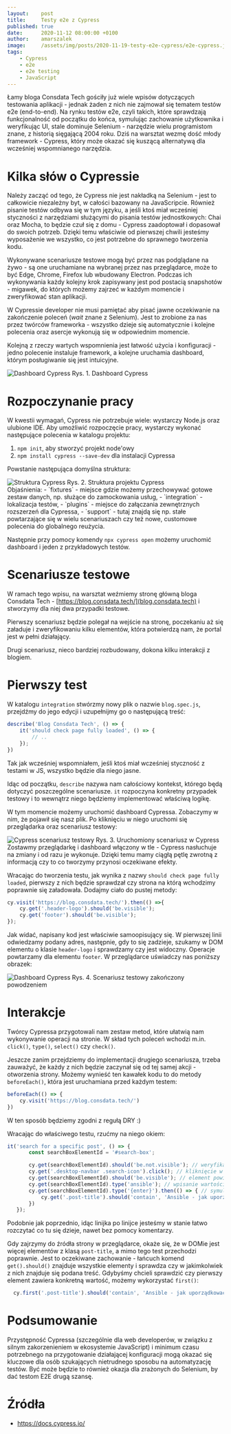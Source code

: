```yaml
---
layout:    post
title:     Testy e2e z Cypress
published: true
date:      2020-11-12 08:00:00 +0100
author:    amarszalek
image:     /assets/img/posts/2020-11-19-testy-e2e-cypress/e2e-cypress.jpg
tags:
    - Cypress
    - e2e
    - e2e testing
    - JavaScript
---
```

Łamy bloga Consdata Tech gościły już wiele wpisów dotyczących testowania aplikacji - jednak żaden z nich nie zajmował się tematem testów e2e (end-to-end). 
Na rynku testów e2e, czyli takich, które sprawdzają funkcjonalność od początku do końca, symulując zachowanie użytkownika i weryfikując UI, stale dominuje Selenium - narzędzie wielu programistom znane, z historią sięgającą 2004 roku. 
Dziś na warsztat wezmę dość młody framework - Cypress, który może okazać się kuszącą alternatywą dla wcześniej wspomnianego narzędzia.

# Kilka słów o Cypressie
Należy zacząć od tego, że Cypress nie jest nakładką na Selenium - jest to całkowicie niezależny byt, w całości bazowany na JavaScripcie.
Również pisanie testów odbywa się w tym języku, a jeśli ktoś miał wcześniej styczności z narzędziami służącymi do pisania testów jednostkowych: Chai oraz Mocha, to będzie czuł się z domu - Cypress zaadoptował i dopasował do swoich potrzeb. Dzięki temu właściwie od pierwszej chwili jesteśmy wyposażenie we wszystko, co jest potrzebne do sprawnego tworzenia kodu.

Wykonywane scenariusze testowe mogą być przez nas podglądane na żywo - są one uruchamiane na wybranej przez nas przeglądarce, może to być Edge, Chrome, Firefox lub wbudowany Electron. Podczas ich wykonywania każdy kolejny krok zapisywany jest pod postacią snapshotów - migawek, do których możemy zajrzeć w każdym momencie i zweryfikować stan aplikacji.
   
W Cypressie developer nie musi pamiętać aby pisać jawne oczekiwanie na zakończenie poleceń (_wait_ znane z Selenium). Jest to zrobione za nas przez twórców frameworka - wszystko dzieje się automatycznie i kolejne polecenia oraz asercje wykonują się w odpowiednim momencie.   

Kolejną z rzeczy wartych wspomnienia jest łatwość użycia i konfiguracji - jedno polecenie instaluje framework, a kolejne uruchamia dashboard, którym posługiwanie się jest intuicyjne.

<div class="img-with-legend">
<img alt="Dashboard Cypress" src="/assets/img/posts/2020-11-19-testy-e2e-cypress/cypress-dashboard.png" />
<span class="img-legend">Rys. 1. Dashboard Cypress</span>
</div>

# Rozpoczynanie pracy
W kwestii wymagań, Cypress nie potrzebuje wiele: wystarczy Node.js oraz ulubione IDE.
Aby umożliwić rozpoczęcie pracy, wystarczy wykonać następujące polecenia w katalogu projektu:
1. `npm init`, aby stworzyć projekt node'owy
2. `npm install cypress --save-dev` dla instalacji Cypressa

Powstanie następująca domyślna struktura:
<div class="img-with-legend">
<img alt="Struktura Cypress" src="/assets/img/posts/2020-11-19-testy-e2e-cypress/struktura-cypress.png" />
<span class="img-legend">Rys. 2. Struktura projektu Cypress</span>
</div>
Objaśnienia:
- `fixtures` - miejsce gdzie możemy przechowywać gotowe zestaw danych, np. służące do zamockowania usług,
- `integration` - lokalizacja testów,
- `plugins` - miejsce do załączania zewnętrznych rozszerzeń dla Cypressa,
- `support` - tutaj znajdą się np. stałe powtarzające się w wielu scenariuszach czy też nowe, customowe polecenia do globalnego reużycia.

Następnie przy pomocy komendy `npx cypress open` możemy uruchomić dashboard i jeden z przykładowych testów.

# Scenariusze testowe
W ramach tego wpisu, na warsztat weźmiemy stronę główną bloga Consdata Tech -  [https://blog.consdata.tech/](blog.consdata.tech) i stworzymy dla niej dwa przypadki testowe.

Pierwszy scenariusz będzie polegał na wejście na stronę, poczekaniu aż się załaduje i zweryfikowaniu kilku elementów, która potwierdzą nam, że portal jest w pełni działający.

Drugi scenariusz, nieco bardziej rozbudowany, dokona kilku interakcji z blogiem.

# Pierwszy test

W katalogu `integration` stwórzmy nowy plik o nazwie `blog.spec.js`, przejdźmy do jego edycji i uzupełnijmy go o następującą treść:
```javascript
describe('Blog Consdata Tech', () => {
    it('should check page fully loaded', () => {
        // ..
    });
})
```
Tak jak wcześniej wspomniałem, jeśli ktoś miał wcześniej styczność z testami w JS, wszystko będzie dla niego jasne.

Idąc od początku, `describe` nazywa nam całościowy kontekst, którego będą dotyczyć poszczególne scenariusze. `it` rozpoczyna konkretny przypadek testowy i to wewnątrz niego będziemy implementować właściwą logikę.

W tym momencie możemy uruchomić dashboard Cypressa. Zobaczymy w nim, że pojawił się nasz plik. Po kliknięciu w niego uruchomi się przeglądarka oraz scenariusz testowy:
<div class="img-with-legend">
<img alt="Cypress scenariusz testowy" src="/assets/img/posts/2020-11-19-testy-e2e-cypress/scenariusz-testowy-cypress.png" />
<span class="img-legend">Rys. 3. Uruchomiony scenariusz w Cypress</span>
</div>
Zostawmy przeglądarkę i dashboard włączony w tle - Cypress nasłuchuje na zmiany i od razu je wykonuje. Dzięki temu mamy ciągłą pętlę zwrotną z informacją czy to co tworzymy przynosi oczekiwane efekty.

Wracając do tworzenia testu, jak wynika z nazwy `should check page fully loaded`, pierwszy z nich będzie sprawdzał czy strona na którą wchodzimy poprawnie się załadowała. Dodajmy ciało do pustej metody:
```javascript
cy.visit('https://blog.consdata.tech/').then(() =>{
    cy.get('.header-logo').should('be.visible');
    cy.get('footer').should('be.visible');
});
```
Jak widać, napisany kod jest właściwie samoopisujący się. W pierwszej linii odwiedzamy podany adres, następnie, gdy to się zadzieje, szukamy w DOM elementu o klasie `header-logo` i sprawdzamy czy jest widoczny. Operacje powtarzamy dla elementu `footer`. W przeglądarce uświadczy nas poniższy obrazek:
<div class="img-with-legend">
<img alt="Dashboard Cypress" src="/assets/img/posts/2020-11-19-testy-e2e-cypress/sukces%20scenariusz%20pierwszy%20cypress.png" />
<span class="img-legend">Rys. 4. Scenariusz testowy zakończony powodzeniem</span>
</div>

# Interakcje

Twórcy Cypressa przygotowali nam zestaw metod, które ułatwią nam wykonywanie operacji na stronie. W skład tych poleceń wchodzi m.in. `click()`, `type()`, `select()` czy `check()`.

Jeszcze zanim przejdziemy do implementacji drugiego scenariusza, trzeba zauważyć, że każdy z nich będzie zaczynał się od tej samej akcji - otworzenia strony. Możemy wynieść ten kawałek kodu to do metody `beforeEach()`, która jest uruchamiana przed każdym testem:
```javascript
beforeEach(() => {
    cy.visit('https://blog.consdata.tech/')
})
```
W ten sposób będziemy zgodni z regułą DRY :)

Wracając do właściwego testu, rzućmy na niego okiem:
```javascript
it('search for a specific post', () => {
       const searchBoxElementId = '#search-box';

       cy.get(searchBoxElementId).should('be.not.visible'); // weryfikacja czy element nie jest widoczny
       cy.get('.desktop-navbar .search-icon').click(); // kliknięcie w ikonę wyszukiwarki
       cy.get(searchBoxElementId).should('be.visible'); // element powinien się pojawić
       cy.get(searchBoxElementId).type('ansible'); // wpisanie wartości
       cy.get(searchBoxElementId).type('{enter}').then(() => { // symulacja wciśnięcia przycisku enter, aby wysłać formularz
           cy.get('.post-title').should('contain', 'Ansible - jak uporządkować chaos?'); // weryfikacja oczekiwanego efektu
       })
   });
```
Podobnie jak poprzednio, idąc linijka po linijce jesteśmy w stanie łatwo rozczytać co tu się dzieje, nawet bez pomocy komentarzy.

Gdy zajrzymy do źródła strony w przeglądarce, okaże się, że w DOMie jest więcej elementów z klasą `post-title`, a mimo tego test przechodzi poprawnie. Jest to oczekiwane zachowanie - łańcuch komend `get().should()` znajduje wszystkie elementy i sprawdza czy w jakimkolwiek z nich znajduje się podana treść. Gdybyśmy chcieli sprawdzić czy pierwszy element zawiera konkretną wartość, możemy wykorzystać `first()`: 
```javascript
  cy.first('.post-title').should('contain', 'Ansible - jak uporządkować chaos?');
```

# Podsumowanie

Przystępność Cypressa (szczególnie dla web developerów, w związku z silnym zakorzenieniem w ekosystemie JavaScript) i minimum czasu potrzebnego na przygotowanie działającej konfiguracji mogą okazać się kluczowe dla osób szukających nietrudnego sposobu na automatyzację testów. Być może będzie to również okazja dla zrażonych do Selenium, by dać testom E2E drugą szansę.

# Źródła
- <https://docs.cypress.io/>
